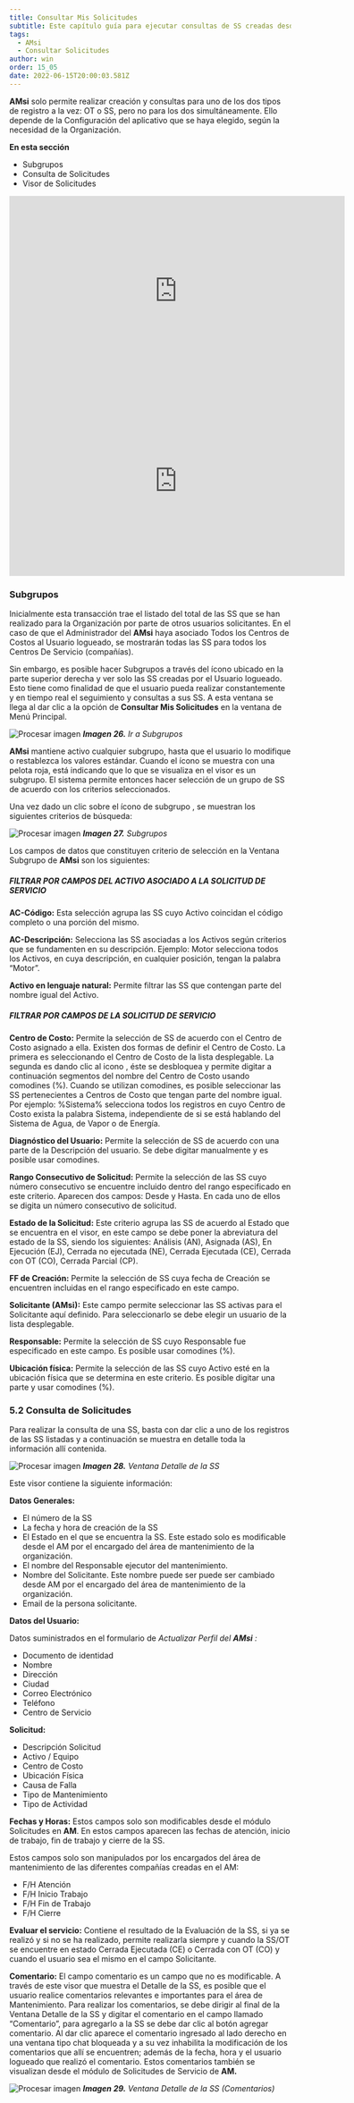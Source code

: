 ```yaml
---
title: Consultar Mis Solicitudes
subtitle: Este capítulo guía para ejecutar consultas de SS creadas desde **AMsi**
tags:
  - AMsi
  - Consultar Solicitudes
author: win
order: 15_05
date: 2022-06-15T20:00:03.581Z
---
```

**AMsi** solo permite realizar creación y consultas para uno de los dos tipos de registro a la vez: OT o SS, pero no para los dos simultáneamente. Ello depende de la Configuración del aplicativo que se haya elegido, según la necesidad de la Organización.

**En esta sección**

- Subgrupos
- Consulta de Solicitudes
- Visor de Solicitudes


<iframe width="600" height="340" src="https://www.youtube.com/embed/bQmrjyvPws4?si=XbQvYABkhRsKXhKo" title="¿Cómo consultar y evaluar solicitudes?" frameborder="0" allow="accelerometer; clipboard-write; encrypted-media; gyroscope; picture-in-picture; web-share" allowfullscreen uk-responsive></iframe>



<iframe width="600" height="340" src="https://www.youtube.com/embed/hsE634LQUwE?si=a6K-j8h3qE2U6eNz" title="Consultar y evaluar órdenes de trabajo" frameborder="0" allow="accelerometer;  clipboard-write; encrypted-media; gyroscope; picture-in-picture; web-share" allowfullscreen uk-responsive></iframe>

### Subgrupos

Inicialmente esta transacción trae el listado del total de las SS que se han realizado para la Organización por parte de otros usuarios solicitantes.
En el caso de que el Administrador del **AMsi** haya asociado Todos los Centros de Costos al Usuario logueado, se mostrarán todas las SS para todos los Centros De Servicio (compañías).

Sin embargo, es posible hacer Subgrupos a través del ícono <span class="mdi mdi-filter-variant"></span> ubicado en la parte superior derecha y ver solo las SS creadas por el Usuario logueado. Esto tiene como finalidad de que el usuario pueda realizar constantemente y en tiempo real el seguimiento y consultas a sus SS.
A esta ventana se llega al dar clic a la opción de **Consultar Mis Solicitudes** en la ventana de Menú Principal.

![Procesar imagen](../../assets/images/cap12/chp12_img14.png)
_**Imagen 26.** Ir a Subgrupos_

**AMsi** mantiene activo cualquier subgrupo, hasta que el usuario lo modifique o restablezca los valores estándar. Cuando el ícono <span class="mdi mdi-filter-variant"></span> se muestra con una pelota roja, está indicando que lo que se visualiza en el visor es un subgrupo. El sistema permite entonces hacer selección de un grupo de SS de acuerdo con los criterios seleccionados.

Una vez dado un clic sobre el ícono de subgrupo <span class="mdi mdi-filter-variant"></span>, se muestran los siguientes criterios de búsqueda:

![Procesar imagen](../../assets/images/cap12/chp12_img15.png)
_**Imagen 27.** Subgrupos_

Los campos de datos que constituyen criterio de selección en la Ventana Subgrupo de **AMsi** son los siguientes:

##### FILTRAR POR CAMPOS DEL ACTIVO ASOCIADO A LA SOLICITUD DE SERVICIO

**AC-Código:** Esta selección agrupa las SS cuyo Activo coincidan el código completo o una porción del mismo.

**AC-Descripción:** Selecciona las SS asociadas a los Activos según criterios que se fundamenten en su descripción.  Ejemplo: Motor selecciona todos los Activos, en cuya descripción, en cualquier posición, tengan la palabra “Motor”.

**Activo en lenguaje natural:** Permite filtrar las SS que contengan parte del nombre igual del Activo.

##### FILTRAR POR CAMPOS DE LA SOLICITUD DE SERVICIO

**Centro de Costo:** Permite la selección de SS de acuerdo con  el Centro de Costo asignado a ella. Existen dos formas de definir el Centro de Costo. La primera es seleccionando el Centro de Costo de la lista desplegable. La segunda es dando clic al icono  <span class="mdi mdi-lock"></span>, éste se desbloquea <span class="mdi mdi-lock-open-outline"></span> y permite digitar a continuación segmentos del nombre del Centro de Costo usando comodines (%). Cuando se utilizan comodines, es posible seleccionar las SS pertenecientes a Centros de Costo que tengan parte del nombre igual. Por ejemplo: %Sistema% selecciona todos los registros en cuyo Centro de Costo exista la palabra Sistema, independiente de si se está hablando del Sistema de Agua, de Vapor o de Energía.

**Diagnóstico del Usuario:** Permite la selección de SS de acuerdo con una parte de la Descripción del usuario. Se debe digitar manualmente y es posible usar comodines.

**Rango Consecutivo de Solicitud:** Permite la selección de las SS cuyo número consecutivo se encuentre incluido dentro  del  rango  especificado en  este criterio. Aparecen dos campos: Desde y Hasta. En cada uno de ellos se digita un número consecutivo de solicitud.

**Estado de la Solicitud:** Este criterio agrupa las SS de acuerdo al Estado que se encuentra en el visor, en este campo se debe poner la abreviatura del estado de la SS, siendo los siguientes: Análisis (AN), Asignada (AS), En Ejecución (EJ), Cerrada no ejecutada (NE), Cerrada Ejecutada (CE), Cerrada con OT (CO), Cerrada Parcial (CP).

**FF de Creación:** Permite la selección de SS cuya fecha de Creación se encuentren incluidas en el rango especificado en este campo.

**Solicitante (AMsi):** Este campo permite seleccionar las SS activas para el Solicitante aquí definido. Para seleccionarlo se debe  elegir un usuario de la lista desplegable.

**Responsable:** Permite la  selección de SS cuyo Responsable  fue especificado en este campo. Es posible usar comodines (%).

**Ubicación  física:** Permite la selección de  las SS cuyo Activo esté en la  ubicación física que se determina en este criterio. Es posible digitar una parte y usar comodines (%).

### 5.2 Consulta de Solicitudes

Para realizar la consulta de una SS, basta con dar clic a uno de los registros de las SS listadas y a continuación se muestra en detalle toda la información allí contenida.

![Procesar imagen](../../assets/images/cap12/chp12_img16.png)
_**Imagen 28.** Ventana Detalle de la SS_

Este visor contiene la siguiente información:

**Datos Generales:**

- El número de la SS
- La fecha y hora de creación de la SS
- El Estado en el que se encuentra la SS. Este estado solo es modificable desde el  AM por el encargado del área de mantenimiento de la organización.
- El nombre del Responsable ejecutor del mantenimiento.
- Nombre del Solicitante. Este nombre puede ser puede ser cambiado desde AM por el encargado del área de mantenimiento de la organización.
- Email de la persona solicitante.

**Datos del Usuario:**

Datos suministrados en el formulario de _Actualizar Perfil del **AMsi** :_

- Documento de identidad
- Nombre
- Dirección
- Ciudad
- Correo Electrónico
- Teléfono
- Centro de Servicio

**Solicitud:**

- Descripción Solicitud
- Activo / Equipo
- Centro de Costo
- Ubicación Física
- Causa de Falla
- Tipo de Mantenimiento
- Tipo de Actividad

**Fechas y Horas:** Estos campos solo son modificables desde el módulo Solicitudes en **AM**. En estos campos aparecen las fechas de atención, inicio de trabajo, fin de trabajo y cierre de la SS.

Estos campos solo son manipulados por los encargados del área de mantenimiento de las diferentes compañías creadas en el AM:

- F/H Atención
- F/H Inicio Trabajo
- F/H Fin de Trabajo
- F/H Cierre

**Evaluar el servicio:** Contiene el resultado de la Evaluación de la SS, si ya se realizó y si no se ha realizado, permite realizarla siempre y cuando la SS/OT se encuentre en estado Cerrada Ejecutada (CE) o Cerrada con OT (CO) y cuando el usuario sea el mismo en el campo Solicitante.

**Comentario:** El campo comentario es un campo que no es modificable. A través de este visor que muestra el Detalle de la SS, es posible que el usuario realice comentarios relevantes e importantes para el área de Mantenimiento. Para realizar los comentarios, se debe dirigir al final de la Ventana Detalle de la SS y digitar el comentario en el campo llamado “Comentario”, para agregarlo a la SS se debe dar clic al botón <a class="btn gray">agregar comentario</a>. Al dar clic aparece el comentario ingresado al lado derecho en una ventana tipo chat bloqueada y a su vez inhabilita la modificación de los comentarios que allí se encuentren; además de la fecha, hora y el usuario logueado que realizó el comentario. Estos comentarios también se visualizan desde el módulo de Solicitudes de Servicio de **AM.**

![Procesar imagen](../../assets/images/cap12/chp12_img17.png)
_**Imagen 29.** Ventana Detalle de la SS (Comentarios)_


